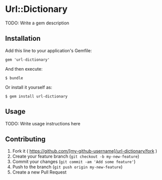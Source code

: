# Url::Dictionary

TODO: Write a gem description

## Installation

Add this line to your application's Gemfile:

    gem 'url-dictionary'

And then execute:

    $ bundle

Or install it yourself as:

    $ gem install url-dictionary

## Usage

TODO: Write usage instructions here

## Contributing

1. Fork it ( https://github.com/[my-github-username]/url-dictionary/fork )
2. Create your feature branch (`git checkout -b my-new-feature`)
3. Commit your changes (`git commit -am 'Add some feature'`)
4. Push to the branch (`git push origin my-new-feature`)
5. Create a new Pull Request
